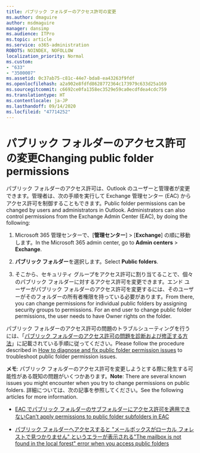 ```yaml
---
title: パブリック フォルダーのアクセス許可の変更
ms.author: dmaguire
author: msdmaguire
manager: dansimp
ms.audience: ITPro
ms.topic: article
ms.service: o365-administration
ROBOTS: NOINDEX, NOFOLLOW
localization_priority: Normal
ms.custom:
- "633"
- "3500007"
ms.assetid: 0c37ab75-c81c-44e7-bda8-ea43263f9fdf
ms.openlocfilehash: a2a902e8fdfd8628772364c173979c633d25a169
ms.sourcegitcommit: c6692ce0fa1358ec3529e59ca0ecdfdea4cdc759
ms.translationtype: HT
ms.contentlocale: ja-JP
ms.lasthandoff: 09/14/2020
ms.locfileid: "47714252"
---
```

# <a name="changing-public-folder-permissions"></a><span data-ttu-id="e946c-102">パブリック フォルダーのアクセス許可の変更</span><span class="sxs-lookup"><span data-stu-id="e946c-102">Changing public folder permissions</span></span>

<span data-ttu-id="e946c-p101">パブリック フォルダーのアクセス許可は、Outlook のユーザーと管理者が変更できます。管理者は、次の手順を実行して Exchange 管理センター (EAC) からアクセス許可を制御することもできます。</span><span class="sxs-lookup"><span data-stu-id="e946c-p101">Public folder permissions can be changed by users and administrators in Outlook. Administrators can also control permissions from the Exchange Admin Center (EAC), by doing the following:</span></span>
  
1. <span data-ttu-id="e946c-105">Microsoft 365 管理センターで、[**管理センター**] \> [**Exchange**] の順に移動します。</span><span class="sxs-lookup"><span data-stu-id="e946c-105">In the Microsoft 365 admin center, go to **Admin centers** \> **Exchange**.</span></span>

2. <span data-ttu-id="e946c-106">**パブリック フォルダー**を選択します。</span><span class="sxs-lookup"><span data-stu-id="e946c-106">Select **Public folders**.</span></span>

3. <span data-ttu-id="e946c-p102">そこから、セキュリティ グループをアクセス許可に割り当てることで、個々のパブリック フォルダーに対するアクセス許可を変更できます。エンド ユーザーがパブリック フォルダーのアクセス許可を変更するには、そのユーザーがそのフォルダーの所有者権限を持っている必要があります。</span><span class="sxs-lookup"><span data-stu-id="e946c-p102">From there, you can change permissions for individual public folders by assigning security groups to permissions. For an end user to change public folder permissions, the user needs to have Owner rights on the folder.</span></span>

<span data-ttu-id="e946c-109">パブリック フォルダーのアクセス許可の問題のトラブルシューティングを行うには、「[パブリック フォルダーのアクセス許可の問題を診断および修正する方法](https://docs.microsoft.com/exchange/troubleshoot/public-folders/public-folder-permission-issues)」に記載されている手順に従ってください。</span><span class="sxs-lookup"><span data-stu-id="e946c-109">Please follow the procedure described in [How to diagnose and fix public folder permission issues](https://docs.microsoft.com/exchange/troubleshoot/public-folders/public-folder-permission-issues) to troubleshoot public folder permission issues.</span></span>

<span data-ttu-id="e946c-110">**メモ**: パブリック フォルダーのアクセス許可を変更しようとする際に発生する可能性がある既知の問題がいくつかあります。</span><span class="sxs-lookup"><span data-stu-id="e946c-110">**Note**: There are several known issues you might encounter when you try to change permissions on public folders.</span></span> <span data-ttu-id="e946c-111">詳細については、次の記事を参照してください。</span><span class="sxs-lookup"><span data-stu-id="e946c-111">See the following articles for more information.</span></span>

- [<span data-ttu-id="e946c-112">EAC でパブリック フォルダーのサブフォルダーにアクセス許可を適用できない</span><span class="sxs-lookup"><span data-stu-id="e946c-112">Can't apply permissions to public folder subfolders in EAC</span></span>](https://docs.microsoft.com/exchange/troubleshoot/public-folders/can%E2%80%99t-apply-permissions-public-folder-subfolders)

- [<span data-ttu-id="e946c-113">パブリック フォルダーへアクセスすると "メールボックスがローカル フォレストで見つかりません" というエラーが表示される</span><span class="sxs-lookup"><span data-stu-id="e946c-113">"The mailbox is not found in the local forest" error when you access public folders</span></span>](https://docs.microsoft.com/exchange/troubleshoot/public-folders/mailbox-not-found-local-forest-public-folder)
